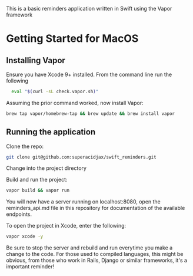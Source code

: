 This is a basic reminders application written in Swift using the Vapor framework

# Getting Started for MacOS

## Installing Vapor

Ensure you have Xcode 9+ installed.
From the command line run the following
```sh
  eval "$(curl -sL check.vapor.sh)"
```
Assuming the prior command worked, now install Vapor:
```sh
brew tap vapor/homebrew-tap && brew update && brew install vapor
```
## Running the application

Clone the repo: 
```sh
git clone git@github.com:superacidjax/swift_reminders.git
```

Change into the project directory

Build and run the project: 
```sh
vapor build && vapor run
```

You will now have a server running on localhost:8080, open the reminders_api.md file in this repository for documentation of the available endpoints.

To open the project in Xcode, enter the following: 
```sh
vapor xcode -y
```

Be sure to stop the server and rebuild and run everytime you make a change to the code. For those used to compiled languages, this might be obvious, from those who work in Rails, Django or similar frameworks, it's a important reminder!
